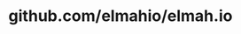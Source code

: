 ---
layout: post
title: github.com/elmahio/elmah.io
categories: link
tags: [انگلیسی, برنامه‌نویسی]
---